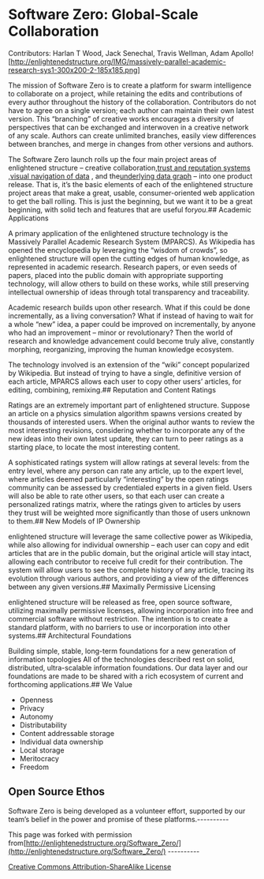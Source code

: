 # Software Zero: Global-Scale Collaboration


Contributors: Harlan T Wood, Jack Senechal, Travis Wellman, Adam Apollo![http://enlightenedstructure.org/IMG/massively-parallel-academic-research-sys1-300x200-2-185x185.png] 

The mission of Software Zero is to create a platform for swarm intelligence to collaborate on a project, while retaining the edits and contributions of every author throughout the history of the collaboration. Contributors do not have to agree on a single version; each author can maintain their own latest version. This “branching” of creative works encourages a diversity of perspectives that can be exchanged and interwoven in a creative network of any scale. Authors can create unlimited branches, easily view differences between branches, and merge in changes from other versions and authors.

The Software Zero launch rolls up the four main project areas of enlightened structure – creative collaboration,[trust and reputation systems](http://enlightenedstructure.org/Trust_Exchange) ,[visual navigation of data](http://enlightenedstructure.org/Core_Network) , and the[underlying data graph](http://enlightenedstructure.org/BaseParadigm) – into one product release. That is, it’s the basic elements of each of the enlightened structure project areas that make a great, usable, consumer-oriented web application to get the ball rolling. This is just the beginning, but we want it to be a great beginning, with solid tech and features that are useful for*you*.## Academic Applications


A primary application of the enlightened structure technology is the Massively Parallel Academic Research System (MPARCS). As Wikipedia has opened the encyclopedia by leveraging the “wisdom of crowds”, so enlightened structure will open the cutting edges of human knowledge, as represented in academic research. Research papers, or even seeds of papers, placed into the public domain with appropriate supporting technology, will allow others to build on these works, while still preserving intellectual ownership of ideas through total transparency and traceability.

Academic research builds upon other research. What if this could be done incrementally, as a living conversation? What if instead of having to wait for a whole “new” idea, a paper could be improved on incrementally, by anyone who had an improvement – minor or revolutionary? Then the world of research and knowledge advancement could become truly alive, constantly morphing, reorganizing, improving the human knowledge ecosystem.

The technology involved is an extension of the “wiki” concept popularized by Wikipedia. But instead of trying to have a single, definitive version of each article, MPARCS allows each user to copy other users’ articles, for editing, combining, remixing.## Reputation and Content Ratings


Ratings are an extremely important part of enlightened structure. Suppose an article on a physics simulation algorithm spawns versions created by thousands of interested users. When the original author wants to review the most interesting revisions, considering whether to incorporate any of the new ideas into their own latest update, they can turn to peer ratings as a starting place, to locate the most interesting content.

A sophisticated ratings system will allow ratings at several levels: from the entry level, where any person can rate any article, up to the expert level, where articles deemed particularly “interesting” by the open ratings community can be assessed by credentialed experts in a given field. Users will also be able to rate other users, so that each user can create a personalized ratings matrix, where the ratings given to articles by users they trust will be weighted more significantly than those of users unknown to them.## New Models of IP Ownership


enlightened structure will leverage the same collective power as Wikipedia, while also allowing for individual ownership – each user can copy and edit articles that are in the public domain, but the original article will stay intact, allowing each contributor to receive full credit for their contribution. The system will allow users to see the complete history of any article, tracing its evolution through various authors, and providing a view of the differences between any given versions.## Maximally Permissive Licensing


enlightened structure will be released as free, open source software, utilizing maximally permissive licenses, allowing incorporation into free and commercial software without restriction. The intention is to create a standard platform, with no barriers to use or incorporation into other systems.## Architectural Foundations


Building simple, stable, long-term foundations for a new generation of information topologies All of the technologies described rest on solid, distributed, ultra-scalable information foundations. Our data layer and our foundations are made to be shared with a rich ecosystem of current and forthcoming applications.## We Value

- Openness
- Privacy
- Autonomy
- Distributability
- Content addressable storage
- Individual data ownership
- Local storage
- Meritocracy
- Freedom

## Open Source Ethos


Software Zero is being developed as a volunteer effort, supported by our team’s belief in the power and promise of these platforms.----------

This page was forked with permission from[http://enlightenedstructure.org/Software_Zero/](http://enlightenedstructure.org/Software_Zero/) ----------

[Creative Commons Attribution-ShareAlike License](http://creativecommons.org/licenses/by-sa/3.0/) 